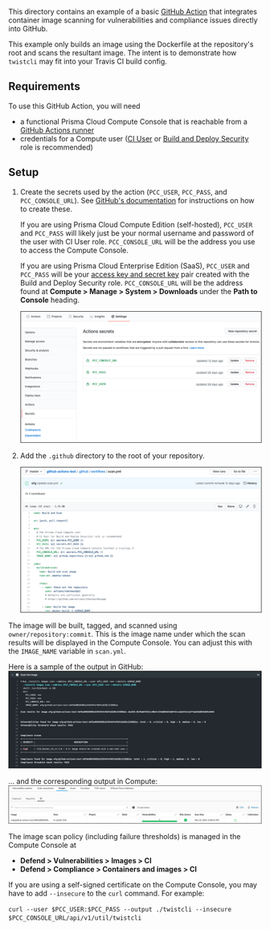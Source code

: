 This directory contains an example of a basic [GitHub Action](https://docs.github.com/en/actions) that integrates container image scanning for vulnerabilities and compliance issues directly into GitHub.

This example only builds an image using the Dockerfile at the repository's root and scans the resultant image.
The intent is to demonstrate how `twistcli` may fit into your Travis CI build config.

## Requirements
To use this GitHub Action, you will need
* a functional Prisma Cloud Compute Console that is reachable from a [GitHub Actions runner](https://github.com/actions/runner)
* credentials for a Compute user ([CI User](https://docs.twistlock.com/docs/compute_edition/authentication/user_roles.html#ci-user) or [Build and Deploy Security](https://docs.twistlock.com/docs/enterprise_edition/authentication/prisma_cloud_user_roles.html#prisma-cloud-roles-to-compute-roles-mapping) role is recommended)

## Setup
1. Create the secrets used by the action (`PCC_USER`, `PCC_PASS`, and `PCC_CONSOLE_URL`).
See [GitHub's documentation](https://docs.github.com/en/actions/reference/encrypted-secrets#creating-encrypted-secrets-for-a-repository) for instructions on how to create these.

    If you are using Prisma Cloud Compute Edition (self-hosted), `PCC_USER` and `PCC_PASS` will likely just be your normal username and password of the user with CI User role.
    `PCC_CONSOLE_URL` will be the address you use to access the Compute Console.

    If you are using Prisma Cloud Enterprise Edition (SaaS), `PCC_USER` and `PCC_PASS` will be your [access key and secret key](https://docs.twistlock.com/docs/enterprise_edition/authentication/access_keys.html#provisioning-access-keys) pair created with the Build and Deploy Security role.
    `PCC_CONSOLE_URL` will be the address found at **Compute > Manage > System > Downloads** under the **Path to Console** heading.

    <img src="images/variables.png"/>

2. Add the `.github` directory to the root of your repository.

    <img src="images/scan-yml.png"/>

The image will be built, tagged, and scanned using `owner/repository:commit`.
This is the image name under which the scan results will be displayed in the Compute Console.
You can adjust this with the `IMAGE_NAME` variable in `scan.yml`.

Here is a sample of the output in GitHub:
<img src="images/github-output1.png"/>

... and the corresponding output in Compute:
<img src="images/compute-output1.png"/>

The image scan policy (including failure thresholds) is managed in the Compute Console at
* **Defend > Vulnerabilities > Images > CI**
* **Defend > Compliance > Containers and images > CI**

If you are using a self-signed certificate on the Compute Console, you may have to add `--insecure` to the `curl` command.
For example:

```curl --user $PCC_USER:$PCC_PASS --output ./twistcli --insecure $PCC_CONSOLE_URL/api/v1/util/twistcli```
